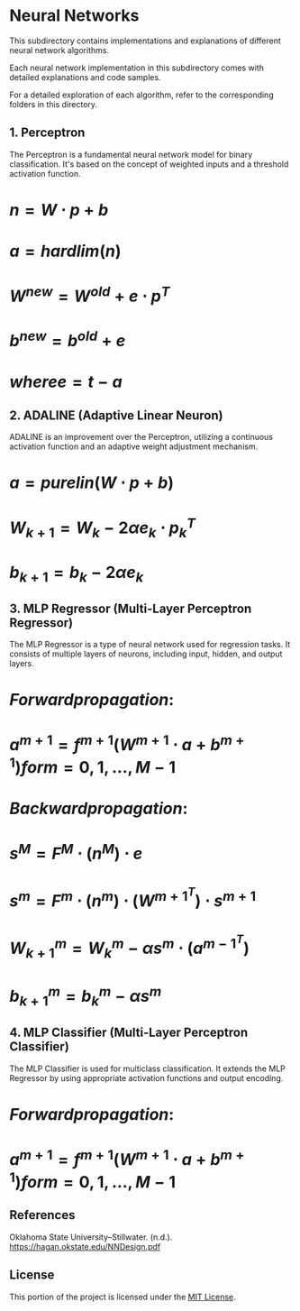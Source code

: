 # Neural Networks

This subdirectory contains implementations and explanations of different neural network algorithms.

Each neural network implementation in this subdirectory comes with detailed explanations and code samples.

For a detailed exploration of each algorithm, refer to the corresponding folders in this directory.


## 1. Perceptron

The Perceptron is a fundamental neural network model for binary classification. It's based on the concept of weighted inputs and a threshold activation function.

# $n = W \cdot p + b$

# $a = hardlim(n)$

# $W^{new} = W^{old} + e \cdot p^T$
# $b^{new} = b^{old} + e$
# $where e = t - a$

## 2. ADALINE (Adaptive Linear Neuron)

ADALINE is an improvement over the Perceptron, utilizing a continuous activation function and an adaptive weight adjustment mechanism.

# $a = purelin(W \cdot p + b)$

# $W_{k+1} = W_{k} - 2 \alpha e_{k} \cdot p_{k}^T$
# $b_{k+1} = b_{k} - 2 \alpha e_{k}$

## 3. MLP Regressor (Multi-Layer Perceptron Regressor)

The MLP Regressor is a type of neural network used for regression tasks. It consists of multiple layers of neurons, including input, hidden, and output layers.

# $Forward propagation:$
# $a^{m+1} = f^{m+1}(W^{m+1} \cdot a + b^{m+1}) for m = 0, 1, ..., M-1$

# $Backward propagation:$
# $s^{M} = F^{M} \cdot (n^{M}) \cdot e$
# $s^{m} = F^{m} \cdot (n^{m}) \cdot (W^{m+1^{T}}) \cdot s^{m+1}$

# $W_{k+1}^m = W_{k}^m - \alpha s^m \cdot (a^{{m-1}^T})$
# $b_{k+1}^m = b_{k}^m - \alpha s^m$

## 4. MLP Classifier (Multi-Layer Perceptron Classifier)

The MLP Classifier is used for multiclass classification. It extends the MLP Regressor by using appropriate activation functions and output encoding.

# $Forward propagation:$
# $a^{m+1} = f^{m+1}(W^{m+1} \cdot a + b^{m+1}) for m = 0, 1, ..., M-1$

## References 

Oklahoma State University–Stillwater. (n.d.). https://hagan.okstate.edu/NNDesign.pdf 

## License

This portion of the project is licensed under the [MIT License](../LICENSE).
